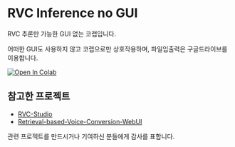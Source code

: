 # RVC Inference no GUI

RVC 추론만 가능한 GUI 없는 코랩입니다.

어떠한 GUI도 사용하지 않고 코랩으로만 상호작용하며, 파일입출력은 구글드라이브를 이용합니다.

[![Open In Colab](https://colab.research.google.com/assets/colab-badge.svg)](https://colab.research.google.com/github/mamang74/RVC_Inference_noGUI/blob/main/RVC_Inference_noGUI.ipynb)

## 참고한 프로젝트
* [RVC-Studio](https://github.com/SayanoAI/RVC-Studio)
* [Retrieval-based-Voice-Conversion-WebUI](https://github.com/RVC-Project/Retrieval-based-Voice-Conversion-WebUI)

관련 프로젝트를 만드시거나 기여하신 분들에게 감사를 표합니다.